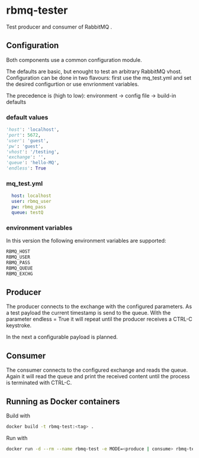 # rbmq-tester

Test producer and consumer of RabbitMQ .

## Configuration

Both components use a common configuration module.

The defaults are basic, but enought to test an arbitrary RabbitMQ vhost. 
Configuration can be done in two flavours: first use the mq_test.yml and set the 
desired configurtion or use envrionment variables.

The precedence is (high to low):
environment -> config file -> build-in defaults

### default values

```python
'host': 'localhost',
'port': 5672,
'user': 'guest',
'pw': 'guest',
'vhost': '/testing',
'exchange': '',
'queue': 'hello-MQ',
'endless': True
```

### mq_test.yml

```yaml
  host: localhost
  user: rbmq_user
  pw: rbmq_pass
  queue: testQ
```

### environment variables

In this version the following environment variables are supported:

```bash
RBMQ_HOST
RBMQ_USER
RBMQ_PASS
RBMQ_QUEUE
RBMQ_EXCHG
```

## Producer

The producer connects to the exchange with the configured parameters.
As a test payload the current timestamp is send to the queue. With the
parameter endless = True it will repeat until the producer receives a
CTRL-C keystroke.

In the next a configurable payload is planned.

## Consumer

The consumer connects to the configured exchange and reads the queue.
Again it will read the queue and print the received content until the
process is terminated with CTRL-C.

## Running as Docker containers

Build with

```bash
docker build -t rbmq-test:<tag> .
```

Run with

```bash
docker run -d --rm --name rbmq-test -e MODE=<produce | consume> rbmq-test:<tag>
```